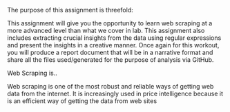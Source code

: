 The purpose of this assignment is threefold:

This assignment will give you the opportunity to learn web scraping at a more advanced level than what we cover in lab. 
This assignment also includes extracting crucial insights from the data using regular expressions and present the insights in a creative manner. 
Once again for this workout, you will produce a report document that will be in a narrative format and share all the files used/generated for the purpose of analysis via GitHub.

Web Scraping is..

Web scraping is one of the most robust and reliable ways of getting web data from the internet. It is increasingly used in price intelligence because it is an efficient way of getting the data from web sites

